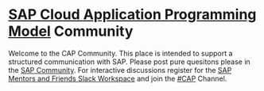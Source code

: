 # [SAP Cloud Application Programming Model](https://cap.cloud.sap/docs/) Community

Welcome to the CAP Community. This place is intended to support a structured communication with SAP. Please post pure quesitons please in the [SAP Community](https://answers.sap.com/questions/ask.html?primaryTagId=9f13aee1-834c-4105-8e43-ee442775e5ce). For interactive discussions register for the [SAP Mentors and Friends Slack Workspace](https://sapmentors-slack-invite.cfapps.eu10.hana.ondemand.com/) and join the [#CAP](https://sapmentors.slack.com/messages/CNX247875) Channel.
